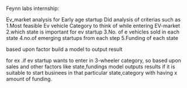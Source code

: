 Feynn labs internship:

Ev_market analysis for Early age startup 
Did analysis of criterias such as
1.Most feasible Ev vehicle Category to think of while entering EV-market
2.which state is important for ev startup
3.No. of e vehicles sold in each state
4.no.of emerging startups from each step 
5.Funding of each state 

based upon factor build a model to output result

for ex .if ev startup wants to enter in 3-wheeler category, so based upon sales and other factors like state,fundings model outputs results 
if it is suitable to start businees in that particular state,category with having x amount of funding.
